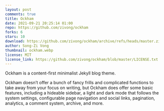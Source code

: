 ```yaml
---
layout: post
comments: true
title: Ockham
date: 2021-09-21 20:25:14 01:00
repo: https://github.com/zivong/ockham
forks: 6
stars: 10
download: https://github.com/zivong/ockham/archive/refs/heads/master.zip
author: Song-Zi Vong
thumbnail: ockham.webp
license: MIT
license_link: https://github.com/zivong/ockham/blob/master/LICENSE.txt
---
```


Ockham is a content-first minimalist Jekyll blog theme.

Ockham doesn’t offer a bunch of fancy frills and complicated functions to take away from your focus on writing, but Ockham does offer some basic features, including a hideable sidebar, a light and dark mode that follows the system settings, configurable page navigation and social links, pagination, analytics, a comment system, archive, and more.
